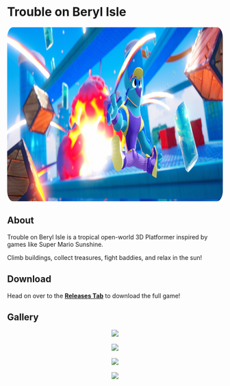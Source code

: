 # Trouble on Beryl Isle

<p align="center"><img src="images/splash-art.png" width="960" height="406"></p>

## About

Trouble on Beryl Isle is a tropical open-world 3D Platformer inspired by games like Super Mario Sunshine. 

Climb buildings, collect treasures, fight baddies, and relax in the sun!

## Download

Head on over to the **[Releases Tab](https://github.com/KoryHunter37/Trouble-on-Beryl-Isle/releases)** to download the full game!


## Gallery

<p align="center"><img src="photo-grids/0.webp"></p>

<p align="center"><img src="photo-grids/1.webp"></p>

<p align="center"><img src="photo-grids/2.webp"></p>

<p align="center"><img src="photo-grids/3.webp"></p>
